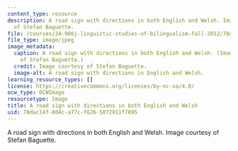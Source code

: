 ```yaml
---
content_type: resource
description: A road sign with directions in both English and Welsh. Image courtesy
  of Stefan Baguette.
file: /courses/24-906j-linguistic-studies-of-bilingualism-fall-2012/78dac14f804ca77cf6265072911f7095_24-906f12.jpg
file_type: image/jpeg
image_metadata:
  caption: A road sign with directions in both English and Welsh. (Image courtesy
    of Stefan Baguette.)
  credit: Image courtesy of Stefan Baguette.
  image-alt: A road sign with directions in English and Welsh.
learning_resource_types: []
license: https://creativecommons.org/licenses/by-nc-sa/4.0/
ocw_type: OCWImage
resourcetype: Image
title: A road sign with directions in both English and Welsh
uid: 78dac14f-804c-a77c-f626-5072911f7095
---
```

A road sign with directions in both English and Welsh. Image courtesy of Stefan Baguette.